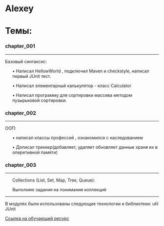 ﻿# Alexey

Темы:
========================================================================================
### chapter_001
----------------------------------------------------------------------------------------
Базовый синтаксис:
<ul> • Написал HellowWorld , подключил Maven и checkstyle, написал первый JUnit тест. </ul>
<ul> • Написал элементарный калькулятор - класс Calculator </ul>
<ul> • Написал программу для сортировки массива методом пузырьковой сортировки. </ul>

### chapter_002
-----------------------------------------------------------------------------------------
ООП:
<ul> • написал классы профессий , ознакомился с наследованием </ul>
<ul> • Дописал треккер(добавляет, удаляет обновляет данные храня их в оперетивной памяти) </ul>


### chapter_003
-----------------------------------------------------------------------------------------
<ul> Collections (List, Set, Map, Tree, Queue): </ul>
<ul> Выполняю задания на понимания коллекций </ul>


-----------------------------------------------------------------------------------------
В модулях были использованы следующие технологии и библиотеки:
util
JUnit

[Ссылка на обучающий ресурс](http://webdesign.ru.net)